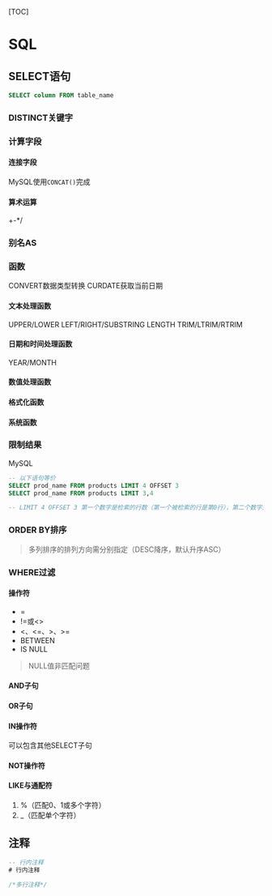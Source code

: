 [TOC]

# SQL

## SELECT语句

```sql
SELECT column FROM table_name
```

### DISTINCT关键字

### 计算字段

#### 连接字段

MySQL使用`CONCAT()`完成

#### 算术运算

+-*/

### 别名AS

### 函数

CONVERT数据类型转换
CURDATE获取当前日期

#### 文本处理函数

UPPER/LOWER
LEFT/RIGHT/SUBSTRING
LENGTH
TRIM/LTRIM/RTRIM

#### 日期和时间处理函数

YEAR/MONTH

#### 数值处理函数

#### 格式化函数

#### 系统函数

### 限制结果

MySQL

```sql
-- 以下语句等价
SELECT prod_name FROM products LIMIT 4 OFFSET 3
SELECT prod_name FROM products LIMIT 3,4

-- LIMIT 4 OFFSET 3 第一个数字是检索的行数（第一个被检索的行是第0行），第二个数字是指从哪儿开始

```

### ORDER BY排序

> 多列排序的排列方向需分别指定（DESC降序，默认升序ASC）

### WHERE过滤

#### 操作符

- =
- !=或\<\>
- \<、\<=、\>、\>=
- BETWEEN
- IS NULL

> NULL值非匹配问题

#### AND子句

#### OR子句

#### IN操作符

可以包含其他SELECT子句

#### NOT操作符

#### LIKE与通配符

1. %（匹配0、1或多个字符）
2. \_（匹配单个字符）

## 注释

```sql
-- 行内注释
# 行内注释

/*多行注释*/
```
